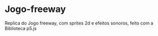 # Jogo-freeway
Replica do Jogo freeway, com sprites 2d e efeitos sonoros, feito com a Biblioteca p5.js
